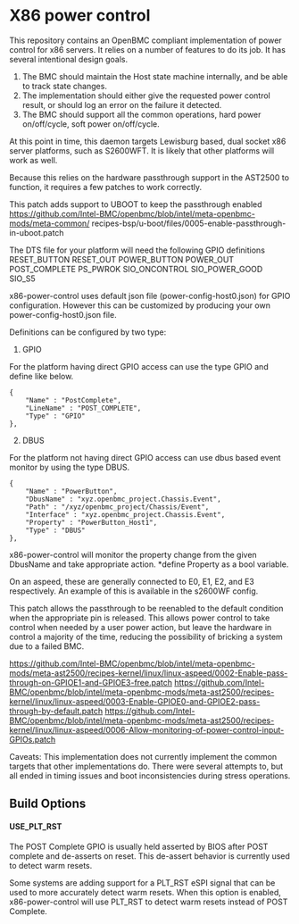# X86 power control

This repository contains an OpenBMC compliant implementation of power control
for x86 servers.  It relies on a number of features to do its job.  It has
several intentional design goals.
1. The BMC should maintain the Host state machine internally, and be able to
   track state changes.
2. The implementation should either give the requested power control result, or
   should log an error on the failure it detected.
3. The BMC should support all the common operations, hard power on/off/cycle,
   soft power on/off/cycle.

At this point in time, this daemon targets Lewisburg based, dual socket x86
server platforms, such as S2600WFT.  It is likely that other platforms will work
as well.

Because this relies on the hardware passthrough support in the AST2500 to
function, it requires a few patches to work correctly.

This patch adds support to UBOOT to keep the passthrough enabled
https://github.com/Intel-BMC/openbmc/blob/intel/meta-openbmc-mods/meta-common/
recipes-bsp/u-boot/files/0005-enable-passthrough-in-uboot.patch

The DTS file for your platform will need the following GPIO definitions
RESET_BUTTON
RESET_OUT
POWER_BUTTON
POWER_OUT
POST_COMPLETE
PS_PWROK
SIO_ONCONTROL
SIO_POWER_GOOD
SIO_S5

x86-power-control uses default json file (power-config-host0.json) for GPIO configuration.
However this can be customized by producing your own power-config-host0.json file.

Definitions can be configured by two type:

1. GPIO

 For the platform having direct GPIO access can use the type GPIO and define like below.

    {
        "Name" : "PostComplete",
        "LineName" : "POST_COMPLETE",
        "Type" : "GPIO"
    },

2. DBUS

 For the platform not having direct GPIO access can use dbus based event monitor by using the type DBUS.

    {
        "Name" : "PowerButton",
        "DbusName" : "xyz.openbmc_project.Chassis.Event",
        "Path" : "/xyz/openbmc_project/Chassis/Event",
        "Interface" : "xyz.openbmc_project.Chassis.Event",
        "Property" : "PowerButton_Host1",
        "Type" : "DBUS"
    },

 x86-power-control will monitor the property change from the given DbusName and take appropriate action.
 *define Property as a bool variable.

On an aspeed, these are generally connected to E0, E1, E2, and E3 respectively.
An example of this is available in the s2600WF config.

This patch allows the passthrough to be reenabled to the default condition when
the appropriate pin is released.  This allows power control to take control
when needed by a user power action, but leave the hardware in control a majority
of the time, reducing the possibility of bricking a system due to a failed BMC.

https://github.com/Intel-BMC/openbmc/blob/intel/meta-openbmc-mods/meta-ast2500/recipes-kernel/linux/linux-aspeed/0002-Enable-pass-through-on-GPIOE1-and-GPIOE3-free.patch
https://github.com/Intel-BMC/openbmc/blob/intel/meta-openbmc-mods/meta-ast2500/recipes-kernel/linux/linux-aspeed/0003-Enable-GPIOE0-and-GPIOE2-pass-through-by-default.patch
https://github.com/Intel-BMC/openbmc/blob/intel/meta-openbmc-mods/meta-ast2500/recipes-kernel/linux/linux-aspeed/0006-Allow-monitoring-of-power-control-input-GPIOs.patch


Caveats:
This implementation does not currently implement the common targets that other
implementations do.  There were several attempts to, but all ended in timing
issues and boot inconsistencies during stress operations.

## Build Options

#### USE_PLT_RST
The POST Complete GPIO is usually held asserted by BIOS after POST complete
and de-asserts on reset.  This de-assert behavior is currently used to detect
warm resets.

Some systems are adding support for a PLT_RST eSPI signal that can be used to
more accurately detect warm resets.  When this option is enabled, x86-power-control
will use PLT_RST to detect warm resets instead of POST Complete.
